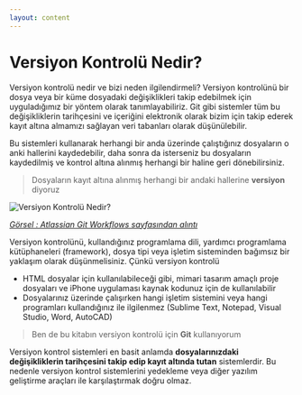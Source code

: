 ```yaml
---
layout: content
---
```


# Versiyon  Kontrolü Nedir?

Versiyon kontrolü nedir ve bizi neden ilgilendirmeli? Versiyon kontrolünü bir dosya veya bir küme dosyadaki değişiklikleri takip edebilmek için uyguladığımız bir yöntem olarak tanımlayabiliriz. Git gibi sistemler tüm bu değişikliklerin tarihçesini ve içeriğini elektronik olarak bizim için takip ederek kayıt altına almamızı sağlayan veri tabanları olarak düşünülebilir.

Bu sistemleri kullanarak herhangi bir anda üzerinde çalıştığınız dosyaların o anki hallerini kaydedebilir, daha sonra da isterseniz bu dosyaların kaydedilmiş ve kontrol altına alınmış herhangi bir haline geri dönebilirsiniz.

> Dosyaların kayıt altına alınmış herhangi bir andaki hallerine **versiyon** diyoruz

![Versiyon Kontrol&#xFC; Nedir?](/.gitbook/assets/what-is-vcs.jpg)

[_Görsel : Atlassian Git Workflows sayfasından alıntı_](https://www.atlassian.com/git/workflows)

Versiyon kontrolünü, kullandığınız programlama dili, yardımcı programlama kütüphaneleri \(framework\), dosya tipi veya işletim sisteminden bağımsız bir yaklaşım olarak düşünmelisiniz. Çünkü versiyon kontrolü

* HTML dosyalar için kullanılabileceği gibi, mimari tasarım amaçlı proje dosyaları ve iPhone uygulaması kaynak kodunuz için de kullanılabilir
* Dosyalarınız üzerinde çalışırken hangi işletim sistemini veya hangi programları kullandığınız ile ilgilenmez \(Sublime Text, Notepad, Visual Studio, Word, AutoCAD\)

> Ben de bu kitabın versiyon kontrolü için **Git** kullanıyorum

Versiyon kontrol sistemleri en basit anlamda **dosyalarınızdaki değişikliklerin tarihçesini takip edip kayıt altında tutan** sistemlerdir. Bu nedenle versiyon kontrol sistemlerini yedekleme veya diğer yazılım geliştirme araçları ile karşılaştırmak doğru olmaz.

